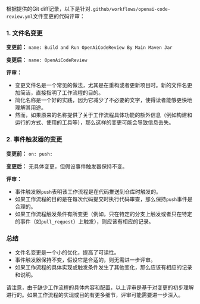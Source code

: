 根据提供的Git diff记录，以下是针对`.github/workflows/openai-code-review.yml`文件变更的代码评审：

### 1. 文件名变更

**变更前：** `name: Build and Run OpenAiCodeReview By Main Maven Jar`

**变更后：** `name: OpenAiCodeReview`

**评审：**
- 变更文件名是一个常见的做法，尤其是在重构或者更新项目时。新的文件名更加简洁，直接指明了工作流程的目的。
- 简化名称是一个好的实践，因为它减少了不必要的文字，使得读者能够更快地理解其用途。
- 然而，如果原来的名称提供了关于工作流程具体功能的额外信息（例如构建和运行的方式、使用的工具等），那么这样的变更可能会导致信息丢失。

### 2. 事件触发器的变更

**变更前：** `on: push:`

**变更后：** 无具体变更，但假设事件触发器保持不变。

**评审：**
- 事件触发器`push`表明该工作流程是在代码推送到仓库时触发的。
- 如果工作流程的目的是在每次代码提交时执行代码审查，那么保持`push`事件是合理的。
- 如果工作流程触发条件有所变更（例如，只在特定的分支上触发或者只在特定的事件（如`pull_request`）上触发），则应该有相应的记录。

### 总结

- 文件名变更是一个小的优化，提高了可读性。
- 事件触发器保持不变，假设它是合适的，则无需进一步评审。
- 如果工作流程的具体实现或触发条件发生了其他变化，那么应该有相应的记录和说明。

请注意，由于缺少工作流程的具体内容和配置，以上评审是基于对变更的初步理解进行的。如果工作流程的实现或目的有更多细节，评审可能需要进一步深入。